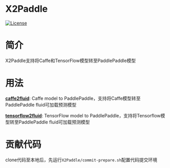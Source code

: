 # X2Paddle
[![License](https://img.shields.io/badge/license-Apache%202-blue.svg)](LICENSE)

# 简介

X2Paddle支持将Caffe和TensorFlow模型转至PaddlePaddle模型

# 用法
**[caffe2fluid](caffe2fluid)**: Caffe model to PaddlePaddle，支持将Caffe模型转至PaddlePaddle fluid可加载预测模型


**[tensorflow2fluid](tensorflow2fluid)**: TensorFlow model to PaddlePaddle，支持将Tensorflow模型转至PaddlePaddle fluid可加载预测模型

# 贡献代码
clone代码至本地后，先运行`X2Paddle/commit-prepare.sh`配置代码提交环境

